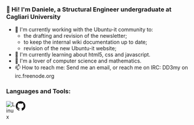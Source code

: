 ### 👋 Hi! I'm Daniele, a Structural Engineer undergraduate at Cagliari University 

- 🔭 I'm currently working with the Ubuntu-it community to: 
  - the drafting and revision of the newsletter; 
  - to keep the internal wiki documentation up to date;
  - revision of the new Ubuntu-it website;
- 🌱 I'm currently learning about html5, css and javascript.
- 👯 I'm a lover of computer science and mathematics.
- 📫 How to reach me: Send me an email, or reach me on IRC: DD3my on irc.freenode.org 


### Languages and Tools: 

[<img align="left" alt="Linux" width="26px" src="https://upload.wikimedia.org/wikipedia/commons/thumb/3/35/Tux.svg/150px-Tux.svg.png" />]() [<img align="left" alt="GitHub" width="26px" src="https://raw.githubusercontent.com/github/explore/78df643247d429f6cc873026c0622819ad797942/topics/github/github.png" />]()


